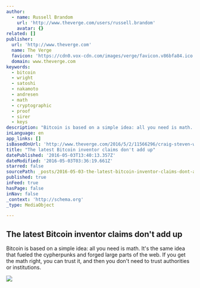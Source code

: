 ```yaml
---
author:
  - name: Russell Brandom
    url: 'http://www.theverge.com/users/russell.brandom'
    avatar: {}
related: []
publisher:
  url: 'http://www.theverge.com'
  name: The Verge
  favicon: 'https://cdn0.vox-cdn.com/images/verge/favicon.v86bfa84.ico'
  domain: www.theverge.com
keywords:
  - bitcoin
  - wright
  - satoshi
  - nakamoto
  - andresen
  - math
  - cryptographic
  - proof
  - sirer
  - keys
description: "Bitcoin is based on a simple idea: all you need is math. It's the same idea that fueled the cypherpunks and forged large parts of the web. If you get the math right, you can trust it, and then you don't need to trust authorities or institutions."
inLanguage: en
app_links: []
isBasedOnUrl: 'http://www.theverge.com/2016/5/2/11566296/craig-steven-wright-satoshi-nakamoto-bitcoin-proof'
title: "The latest Bitcoin inventor claims don't add up"
datePublished: '2016-05-03T13:40:13.357Z'
dateModified: '2016-05-03T03:36:19.661Z'
starred: false
sourcePath: _posts/2016-05-03-the-latest-bitcoin-inventor-claims-dont-add-up.md
published: true
inFeed: true
hasPage: false
inNav: false
_context: 'http://schema.org'
_type: MediaObject

---
```

<article style=""><h1>The latest Bitcoin inventor claims don't add up</h1><p>Bitcoin is based on a simple idea: all you need is math. It's the same idea that fueled the cypherpunks and forged large parts of the web. If you get the math right, you can trust it, and then you don't need to trust authorities or institutions.</p><img src="https://cdn1.vox-cdn.com/thumbor/9_E0szZCTE_sLPdN-eTl9anTdC8=/0x21:1020x595/1600x900/cdn0.vox-cdn.com/uploads/chorus_image/image/49467235/bitcoins_1020.0.jpg" /></article>